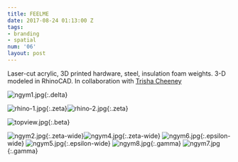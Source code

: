 ```yaml
---
title: FEELME
date: 2017-08-24 01:13:00 Z
tags:
- branding
- spatial
num: '06'
layout: post
---
```


Laser-cut acrylic, 3D printed hardware, steel, insulation foam weights. 3-D modeled in RhinoCAD. In collaboration with [Trisha Cheeney](http://trishacheeney.com)

![ngym1.jpg](/uploads/ngym1.jpg){:.delta}

![rhino-1.jpg](/uploads/rhino-1.jpg){:.zeta}![rhino-2.jpg](/uploads/rhino-2.jpg){:.zeta}

![topview.jpg](/uploads/topview.jpg){:.beta}

![ngym2.jpg](/uploads/ngym2.jpg){:.zeta-wide}![ngym4.jpg](/uploads/ngym4.jpg){:.zeta-wide}
![ngym6.jpg](/uploads/ngym6.jpg){:.epsilon-wide}
![ngym5.jpg](/uploads/ngym5.jpg){:.epsilon-wide}
![ngym8.jpg](/uploads/ngym8.jpg){:.gamma}
![ngym7.jpg](/uploads/ngym7.jpg){:.gamma}
